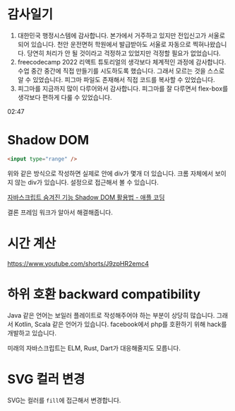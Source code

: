 # 감사일기

1. 대한민국 행정시스템에 감사합니다. 본가에서 거주하고 있지만 전입신고가 서울로 되어 있습니다. 천안 운전면허 학원에서 발급받아도 서울로 자동으로 찍혀나왔습니다. 당연히 처리가 안 될 것이라고 걱정하고 있었지만 걱정할 필요가 없었습니다.
2. freecodecamp 2022 리액트 튜토리얼의 생각보다 체계적인 과정에 감사합니다. 수업 중간 중간에 직접 만들기를 시도하도록 했습니다. 그래서 모르는 것을 스스로 알 수 있었습니다. 피그마 파일도 존재해서 직접 코드를 복사할 수 있었습니다. 
3. 피그마를 지금까지 많이 다루어와서 감사합니다. 피그마를 잘 다루면서 flex-box를 생각보다 편하게 다룰 수 있었습니다.

02:47

# Shadow DOM

```html
<input type="range" />
```

위와 같은 방식으로 작성하면 실제로 안에 div가 몇개 더 있습니다. 크롬 자체에서 보이지 않는 div가 있습니다. 설정으로 접근해서 볼 수 있습니다.

[자바스크립트 숨겨진 기능 Shadow DOM 활용법 - 애플 코딩](https://www.youtube.com/watch?v=o0spBNs0zRk)

결론 프레임 워크가 알아서 해결해줍니다.


# 시간 계산

https://www.youtube.com/shorts/J9zpHR2emc4

# 하위 호환 backward compatibility

Java 같은 언어는 보일러 플레이트로 작성해주어야 하는 부분이 상당히 많습니다. 그래서 Kotlin, Scala 같은 언어가 있습니다. facebook에서 php를 호환하기 위해 hack를 개발하고 있습니다. 

미래의 자바스크립트는 ELM, Rust, Dart가 대응해줄지도 모릅니다.

# SVG 컬러 변경

SVG는 컬러를 `fill`에 접근해서 변경합니다.
